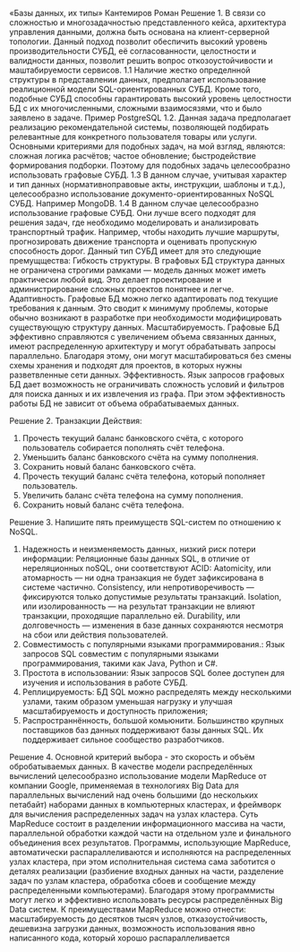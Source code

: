 «Базы данных, их типы» Кантемиров Роман 
Решение 1. В связи со сложностью и многозадачностью представленного кейса, архитектура управления данными, должна
быть основана на клиент-серверной топологии. Данный подход позволит обеспичить высокий уровень
производительности СУБД, её согласованности, целостности и валидности данных, позволит решить вопрос
откозоустойчивости и маштабируемости сервисов. 
1.1 Наличие жестко определнной структуры в представлении данных,
предполагает использование реалиционной модели SQL-ориентированных СУБД. Кроме того, подобные СУБД способны
гарантировать высокий уровень целостности БД с их многочисленными, сложными взаимосязями, что и было заявлено в
задаче. Пример PostgreSQL 
1.2. Данная задача предполагает реализацию рекомендательной системы, позволяющей
подбирать релевантные для конкретного пользователя товары или услуги. Основными критериями для подобных задач,
на мой взгляд, являются: сложная логика расчётов; частое обновление; быстродействие формирования подборки. Поэтому
для подобных задачь целесообразно использовать графовые СУБД. 
1.3 В данном случае, учитывая характер и тип данных (нормативноправовые акты, инструкции, шаблоны и т.д.), целесообразно использование документо-ориентированных
NoSQL СУБД. Например MongoDB. 
1.4 В данном случае целесообразно использование графовые СУБД. Они лучше всего
подходят для решения задач, где необходимо моделировать и анализировать транспортный трафик. Например, чтобы
находить лучшие маршруты, прогнозировать движение транспорта и оценивать пропускную способность дорог. Данный тип
СУБД имеет для это следующие премущщества: Гибкость структуры. В графовых БД структура данных не ограничена
строгими рамками — модель данных может иметь практически любой вид. Это делает проектирование и
администрирование сложных проектов понятнее и легче. Адаптивность. Графовые БД можно легко адаптировать под
текущие требования к данным. Это сводит к минимуму проблемы, которые обычно возникают в разработке при
необходимости модифицировать существующую структуру данных. Масштабируемость. Графовые БД эффективно
справляются с увеличением объема связанных данных, имеют распределенную архитектуру и могут обрабатывать запросы
параллельно. Благодаря этому, они могут масштабироваться без смены схемы хранения и подходят для проектов, в
которых нужны разветвленные сети данных. Эффективность. Язык запросов графовых БД дает возможность не
ограничивать сложность условий и фильтров для поиска данных и их извлечения из графа. При этом эффективность
работы БД не зависит от объема обрабатываемых данных.

Решение 2. Транзакции Действия: 
1. Прочесть текущий баланс банковского счёта, с которого пользователь собирается пополнять счёт телефона. 
2. Уменьшить баланс банковского счёта на сумму пополнения. 
3. Сохранить новый баланс банковского счёта. 
4. Прочесть текущий баланс счёта телефона, который пополняет пользователь. 
5. Увеличить баланс счёта телефона на сумму пополнения. 
6. Сохранить новый баланс счёта телефона. 

Решение 3. Напишите пять преимуществ SQL-систем по отношению к NoSQL. 
1. Надежность и неизменяемость данных, низкий риск потери информации:
Реляционные базы данных SQL, в отличие от нереляционных noSQL, они соответствуют ACID: 
Aatomicity, или атомарность — ни одна транзакция не будет зафиксирована в системе частично. 
Consistency, или непротиворечивость — фиксируются только допустимые результаты транзакций. 
Isolation, или изолированность — на результат транзакции не влияют транзакции, проходящие параллельно ей. 
Durability, или долговечность — изменения в базе данных сохраняются несмотря
на сбои или действия пользователей. 
2. Совместимость с популярными языками программирования.: Язык запросов SQL
совместим с популярными языками программирования, такими как Java, Python и C#. 
3. Простота в использовании: Язык запросов SQL более доступен для изучения и использования в работе СУБД. 
4. Реплицируемость: БД SQL можно распределять между несколькими узлами, таким образом уменьшая нагрузку и улучшая масштабируемость и доступность
приложения; 
5. Распространнённость, большой комьюнити. Большинство крупных поставщиков баз данных поддерживают
базы данных SQL. Их поддерживает сильное сообщество разработчиков. 

Решение 4. Основной критерий выбора - это скорость и объём обробатываемых данных. В качестве модели распределённых вычислений целесообразно
использование модели MapReduce от компании Google, применяемая в технологиях Big Data для параллельных
вычислений над очень большими (до нескольких петабайт) наборами данных в компьютерных кластерах, и фреймворк для
вычисления распределенных задач на узлах кластера. Суть MapReduce состоит в разделении информационного массива на
части, параллельной обработки каждой части на отдельном узле и финального объединения всех результатов. Программы,
использующие MapReduce, автоматически распараллеливаются и исполняются на распределенных узлах кластера, при
этом исполнительная система сама заботится о деталях реализации (разбиение входных данных на части, разделение
задач по узлам кластера, обработка сбоев и сообщение между распределенными компьютерами). Благодаря этому
программисты могут легко и эффективно использовать ресурсы распределённых Big Data систем. К преимуществами
MapReduce можно отнести: масштабируемость до десятков тысяч узлов, отказоустойчивость, дешевизна загрузки данных,
возможность использования явно написанного кода, который хорошо распараллеливается
